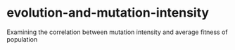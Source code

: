 # evolution-and-mutation-intensity
Examining the correlation between mutation intensity and average fitness of population
